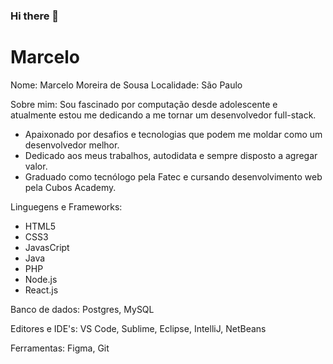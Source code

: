 ### Hi there 👋

# Marcelo

Nome: Marcelo Moreira de Sousa
Localidade: São Paulo 

Sobre mim:
  Sou fascinado por computação desde adolescente e atualmente estou me dedicando a me tornar um desenvolvedor full-stack. 
  - Apaixonado por desafios e tecnologias que podem me moldar como um desenvolvedor melhor.
  - Dedicado aos meus trabalhos, autodidata e sempre disposto a agregar valor.
  - Graduado como tecnólogo pela Fatec e cursando desenvolvimento web pela Cubos Academy.

Linguegens e Frameworks:
- HTML5
- CSS3
- JavasCript 
- Java
- PHP
- Node.js
- React.js

Banco de dados:
Postgres,
MySQL

Editores e IDE's:
VS Code, Sublime, Eclipse, IntelliJ, NetBeans

Ferramentas:
Figma,
Git


